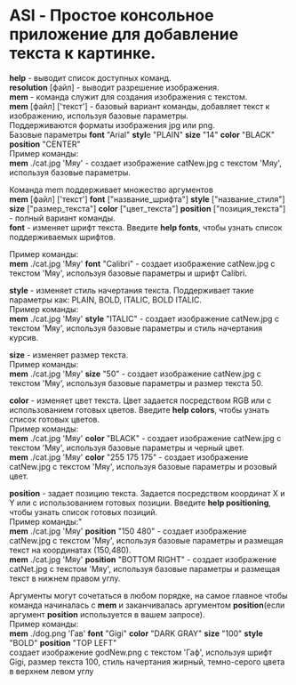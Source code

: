 # ASI  - Простое консольное приложение для добавление текста к картинке.
**help** - выводит список доступных команд.  
**resolution** [файл] - выводит разрешение изображения.  
**mem** - команда служит для создания изображения с текстом.  
**mem** [файл] ['текст'] - базовый вариант команды, добавляет текст к изображению, используя базовые параметры.  
Поддерживаются форматы изображения jpg или png.  
Базовые параметры  **font** \"Arial\" **styl**e \"PLAIN\" **size** \"14\" **color** \"BLACK\" **position** \"CENTER\"  
Пример команды:  
**mem** ./cat.jpg 'Мяу' - создает изображение catNew.jpg с текcтом 'Мяу', используя базовые параметры.  
                
Команда mem поддерживает множество аргументов  
**mem** [файл] ['текст'] **font** [\"название_шрифта\"] **style** [\"название_стиля\"] **size** [\"размер_текста\"] **color** [\"цвет_текста\"] **position** [\"позиция_текста\"] - полный вариант команды.   
**font** - изменяет шрифт текста. Введите **help fonts**, чтобы узнать список поддерживаемых шрифтов.  

Пример команды:  
**mem** ./cat.jpg 'Мяу' **font** \"Calibri\" - создает изображение catNew.jpg с текcтом 'Мяу', используя базовые параметры и шрифт Calibri.  

**style** - изменяет стиль начертания  текста. Поддерживает такие параметры как: PLAIN, BOLD, ITALIC, BOLD ITALIC.  
Пример команды:  
**mem** ./cat.jpg 'Мяу' **style** \"ITALIC\" - создает изображение catNew.jpg с текcтом 'Мяу', используя базовые параметры и стиль начертания курсив.  

**size** - изменяет размер текста.  
Пример команды:  
**mem** ./cat.jpg 'Мяу' **size** \"50\" - создает изображение catNew.jpg с текcтом 'Мяу', используя базовые параметры и размер текста 50.  

**color** - изменяет цвет текста. Цвет задается посредством RGB или с использованием готовых цветов. Введите **help colors**, чтобы узнать список готовых цветов.  
Пример команды:  
**mem** ./cat.jpg 'Мяу' **color** \"BLACK\" - создает изображение catNew.jpg с текcтом 'Мяу', используя базовые параметры и черный цвет.  
**mem** ./cat.jpg 'Мяу' **color** \"255 175 175\" - создает изображение catNew.jpg с текcтом 'Мяу', используя базовые параметры и розовый цвет.  
                
**position** - задает позицию текста. Задается посредством координат X и Y или с использованием готовых позиции. Введите **help positioning**, чтобы узнать список готовых позиций.  
Пример команды:"  
**mem** ./cat.jpg 'Мяу' **position** \"150 480\" - создает изображение catNew.jpg с текcтом 'Мяу', используя базовые параметры и размещая текст на координатах (150,480).  
**mem** ./cat.jpg 'Мяу' **position** \"BOTTOM RIGHT\" - создает изображение catNet.jpg с текcтом 'Мяу', используя базовые параметры и  размещая текст в нижнем правом углу.  

Аргументы могут сочетаться в любом порядке, на самое главное чтобы команда начиналась с **mem** и заканчивалась аргументом **position**(если аргумент **position** используется в вашем запросе).  
Пример команды:  
**mem** ./dog.png 'Гав' **font** \"Gigi\" **color** \"DARK GRAY\" **size** \"100\"  **style** \"BOLD\" **position** \"TOP LEFT\"  
создает изображение godNew.png с текcтом 'Гаф', используя шрифт Gigi, размер текста 100, стиль начертания жирный, темно-серого цвета в верхнем левом углу  
        
